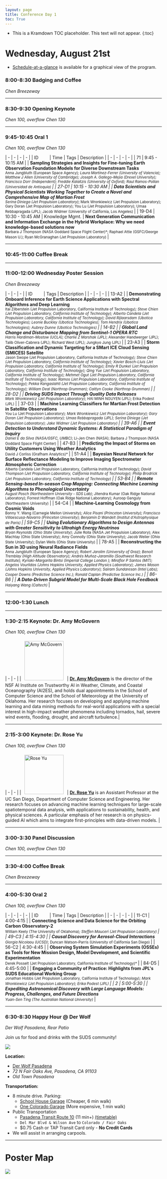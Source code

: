 ```yaml
---
layout: page
title: Conference Day 1
toc: True
---
```


- This is a Kramdown TOC placeholder. This text will not appear.
{:toc}

# Wednesday, August 21st 

- [Schedule-at-a-glance](/program/glance.html) is available for a graphical view of the program.

### 8:00-8:30 Badging and Coffee
*Chen Breezeway*

---

### 8:30-9:30 Opening Keynote
*Chen 100, overflow Chen 130*

---

### 9:45-10:45 Oral 1
*Chen 100, overflow Chen 130*

| - | - | - | - |
| ID&emsp;&emsp;&nbsp; | Time | Tags | Description |
| - | - | - | - |
| 71 | 9:45 - 10:15 AM | <cont-tag/> <es-tag/> | **Sampling Strategies and Insights for Fine-tuning Earth Observation Foundation Models for Diverse Downstream Tasks** <br> <small> Anna Jungbluth (European Space Agency)*; Laura Martínez-Ferrer (University of Valencia); Matthew J Allen (University of Cambridge); Joseph A. Gallego-Mejia (Drexel University); Francisco Dorr (Independent); Freddie Kalaitzis (University of Oxford); Raul Ramos-Pollan (Universidad de Antioquia) </small> |
| 27-D1 | 10:15 - 10:30 AM | <light-tag/> <poster-tag/> <ps-tag/> | **Data Scientists and Physical Scientists Working Together to Create a Novel and Comprehensive Map of Martian Frost** <br> <small> Serina Diniega (Jet Propulsion Laboratory)*; Mark Wronkiewicz (Jet Propulsion Laboratory); Gary Doran (Jet Propulsion Laboratory); You Lu (Jet Propulsion Laboratory); Umaa Rebbapragada (JPL); Jacob Widmer (University of California, Los Angeles) </small> |
| 19-D4 | 10:30 - 10:45 AM | <light-tag/> <poster-tag/> <span class="badge rounded-pill text-bg-secondary"> Knowledge Mgmt. </span> | **Next Generation Communication and Information Exchange in the Hybrid Workplace: Why we need knowledge-based solutions now** <br> <small> Barbara J Thompson (NASA Goddard Space Flight Center)*; Raphael Attie (GSFC/George Mason U.); Ryan McGranaghan (Jet Propulsion Laboratory) </small> | 

---

### 10:45-11:00 Coffee Break

---

### 11:00-12:00 Wednesday Poster Session
*Chen Breezeway*

| - | - | - | 
| ID&emsp;&emsp;&nbsp; | Tags | Description |
| - | - | - |
| 13-A2 | <poster-tag/> <es-tag/> | **Demonstrating Onboard Inference for Earth Science Applications with Spectral Algorithms and Deep Learning** <br> <small> Itai Zilberstein (Jet Propulsion Laboratory, California Institute of Technology)*; Steve Chien (Jet Propulsion Laboratory, California Institute of Technology); Alberto Candela (Jet Propulsion Laboratory, California Institute of Technology); David Rijlaarsdam (Ubotica Technologies); Leonie Buckley (Ubotica Technologies); Tom Hendrix (Ubotica Technologies); Aubrey Dunne (Ubotica Technologies) </small> |
| 14-B2 | <poster-tag/> <es-tag/> | **Global Land Change and Disturbance Mapping from Sentinel-1 OPERA RTC** <br> <small> Harris Hardiman-Mostow (UCLA); Charlie Z Marshak (JPL)*; Alexander Handwerger (JPL); Talib Oliver-Cabrera (JPL); Richard West (JPL); Jungkyo Jung (JPL) </small> |
| 23-A3 | <poster-tag/> <es-tag/> | **Storm Classification and Dynamic Targeting for a SMart ICE Cloud Sensing (SMICES) Satellite** <br> <small> Jason Swope (Jet Propulsion Laboratory, California Institute of Technology)*; Steve Chien (Jet Propulsion Laboratory, California Institute of Technology); Xavier Bosch-Lluis (Jet Propulsion Laboratory, California Institute of Technology); Emily R Dunkel (Jet Propulsion Laboratory, California Institute of Technology); Qing Yue (Jet Propulsion Laboratory, California Institute of Technology); Mehmet Ogut (Jet Propulsion Laboratory, California Institute of Technology); Isaac Ramos (Jet Propulsion Laboratory, California Institute of Technology); Pekka Kangaslahti (Jet Propulsion Laboratory, California Institute of Technology); William Deal (Northrop Grumman); Caitlyn Cooke (Northrop Grumman) </small> |
| 28-D2 | <poster-tag/> <ps-tag/> | **Driving SUDS Impact Through Quality Data Releases** <br> <small> Mark Wronkiewicz (Jet Propulsion Laboratory)*; HAI MINH NGUYEN (JPL); Erika Podest (JPL) </small> |
| 37-D3 | <poster-tag/> <ps-tag/> | **Machine Learning Classifiers for Martian Frost Detection in Satellite Observations** <br> <small> You Lu (Jet Propulsion Laboratory)*; Mark Wronkiewicz (Jet Propulsion Laboratory); Gary Doran (Jet Propulsion Laboratory); Umaa Rebbapragada (JPL); Serina Diniega (Jet Propulsion Laboratory); Jake Widmer (Jet Propulsion Laboratory) </small> |
| 39-A6 | <poster-tag/> <hp-tag/> | **Event Detection to Understand Dynamic Systems: A Statistical Paradigm of Inquiry** <br> <small> Daniel E da Silva (NASA/GSFC, UMBC)*; Li-Jen Chen (NASA); Barbara J Thompson (NASA Goddard Space Flight Center) </small> |
| 47-B3 | <poster-tag/> <es-tag/> | **Predicting the Impact of Storms on Utility Customers Using Weather Analytics** <br> <small> David J Corliss (Grafham Analytics)* </small> |
| 51-A4 | <poster-tag/> <es-tag/> | **Bayesian Neural Network for  Surface Reflectance Modeling to Improve Imaging Spectrometer Atmospheric Correction** <br> <small> Alberto Candela (Jet Propulsion Laboratory, California Institute of Technology)*; David Thompson (Jet Propulsion Laboratory, California Institute of Technology); Philip Brodrick (Jet Propulsion Laboratory, California Institute of Technology) </small> |
| 53-B4 | <poster-tag/> <es-tag/> | **Remote Sensing-based In-season Crop Mapping: Connecting Machine Learning Algorithms to Phenological Uncertainty** <br> <small> August Posch (Northeastern University - SDS Lab)*; Jitendra Kumar (Oak Ridge National Laboratory); Forrest Hoffman (Oak Ridge National Laboratory); Auroop Ganguly (Northeastern University) </small> |
| 54-C4 | <poster-tag/> <c-tag/> | **Machine-Learning Cosmology from Cosmic Voids** <br> <small> Bonny Y. Wang (Carnegie Mellon University)*; Alice Pisani (Princeton University); Francisco Villaescusa-Navarro (Princeton University); Benjamin D Wandelt (Institut d'Astrophysique de Paris) </small> |
| 59-C5 | <poster-tag/> <a-tag/> | **Using Evolutionary Algorithms to Design Antennas with Greater Sensitivity to Ultrahigh Energy Neutrinos** <br> <small> Bryan Reynolds (Ohio State University)*; Julie Rolla (NASA Jet Propulsion Laboratory); Alex Machtay (Ohio State University); Amy Connolly (Ohio State University); Jacob Weiler (Ohio State University); Dylan Wells (Ohio State University) </small> |
| 78-A5 | <poster-tag/> <hp-tag/> | **Reconstructing the Sun in 3D using Neural Radiance Fields** <br> <small> Anna Jungbluth (European Space Agency)*; Robert Jarolim (University of Graz); Benoit Tremblay (High Altitude Observatory); Andrés Muñoz-Jaramillo (Southwest Research Institute); Kyriaki-Margarita Bintsi (Imperial College London ); Miraflor P Santos (MIT); Angelos Vourlidas (Johns Hopkins University, Applied Physics Laboratory); James Mason (Johns Hopkins University, Applied Physics Laboratory); Sairam Sundaresan (Intel Labs); Cooper Downs (Predictive Science Inc.); Ronald Caplan (Predictive Science Inc.) </small> |
| 86-B6 | <poster-tag/> <a-tag/> | **A Data-Driven Subgrid Model for Multi-Scale Black Hole Feedback** <br> <small> Haiyang Wang (Caltech)* </small> |

---

### 12:00-1:30 Lunch

---

### 1:30-2:15 Keynote: Dr. Amy McGovern
*Chen 100, overflow Chen 130*

| - | - |
| <img src="/assets/keynote/Amy-Mcgovern.png" alt="Amy McGovern" class="keynote" /> | [**Dr. Amy McGovern**](https://mcgovern-fagg.org/amy/) is the director of the NSF AI Institute on Trustworthy AI in Weather, Climate, and Coastal Oceanography (AI2ES), and holds dual appointments in the School of Computer Science and the School of Meteorology at the University of Oklahoma. Her research focuses on developing and applying machine learning and data mining methods for real-world applications with a special interest in high-impact weather phenomena including tornados, hail, severe wind events, flooding, drought, and aircraft turbulence.|

---

### 2:15-3:00 Keynote: Dr. Rose Yu
*Chen 100, overflow Chen 130*

| - | - |
| <img src="/assets/keynote/rose-yu.png" alt="Rose Yu" class="keynote" /> | [**Dr. Rose Yu**](https://datascience.ucsd.edu/people/rose-yu/) is an Assistant Professor at the UC San Diego, Department of Computer Science and Engineering. Her research focuses on advancing machine learning techniques for large-scale spatiotemporal data analysis, with applications to sustainability, health, and physical sciences. A particular emphasis of her research is on physics-guided AI which aims to integrate first-principles with data-driven models. |

---

### 3:00-3:30 Panel Discussion
*Chen 100, overflow Chen 130*

---

### 3:30-4:00 Coffee Break
*Chen Breezeway*

---

### 4:00-5:30 Oral 2
*Chen 100, overflow Chen 130*

| - | - | - | - |
| ID&emsp;&emsp;&nbsp; | Time | Tags | Description |
| - | - | - | - |
| 11-C1 | 4:00-4:15 | <light-tag/> <poster-tag/> <es-tag/> | **Connecting Science and Data Science for the Orbiting Carbon Observatory-2** <br> <small> William Keely (The University of Oklahoma)*; Steffen Mauceri (Jet Propulsion Laboratory) </small> |
| 49-C3 | 4:15-4:30 | <light-tag/> <poster-tag/> <es-tag/> | **Causal Discovery for Aerosol-Cloud Interactions** <br> <small> Giorgia Nicolaou (UCSD)*; Duncan Watson-Parris (University of California San Diego) </small> |
| 56-C2 | 4:30-4:45 | <light-tag/> <poster-tag/> <es-tag/> | **Observing System Simulation Experiments (OSSEs) as Tools for New Mission Design, Model Development,  and Scientific Experimentation** <br> <small> Derek Posselt (Jet Propulsion Laboratory, California Institute of Technology)* </small> |
| 84-D5 | 4:45-5:00 | <light-tag/> <poster-tag/> <es-tag/> | **Engaging a Community of Practice: Highlights from JPL's SUDS Educational Working Group** <br> <small> Jonathan Hobbs (Jet Propulsion Laboratory, California Institute of Technology)*; Mark Wronkiewicz (Jet Propulsion Laboratory); Erika Podest (JPL) </small> |
| 2 | 5:00-5:30 | <cont-tag/> <a-tag/> | **Expediting Astronomical Discovery with Large Language Models: Progress, Challenges, and Future Directions** <br> <small> Yuan-Sen Ting (The Australian National University)* </small> |

---

### 6:30-8:30 Happy Hour @ Der Wolf
*Der Wolf Pasadena, Rear Patio*

Join us for food and drinks with the SUDS community!

<div class="dw">
  <img src="/assets/der-wolf.jpg"/>
</div>

**Location:**
- [Der Wolf Pasadena](https://www.thederwolfpasadena.com/)
- *72 N Fair Oaks Ave, Pasadena, CA 91103*
- *Old Town Pasadena*

**Transportation:**
- 8 minute drive. Parking:
  - [School House Garage](https://maps.app.goo.gl/ScAmXrvXNe1rEkRv7) (Cheaper, 6 min walk)
  - [One Colorado Garage](https://maps.app.goo.gl/2cXuojgrocPTaZ8x6) (More expensive, 1 min walk)
- Public Transportation
  - [Pasadena Transit Route 10](https://maps.app.goo.gl/jZCkTehCUFSQDY7c8) (11 min+) [(timetable)](https://www.cityofpasadena.net/pasadena-transit/wp-content/uploads/sites/19/PT-Route-10-Schedule.pdf)
  - `Del Mar Blvd & Wilson Ave` to `Colorado / Fair Oaks`
  - $0.75 Cash or TAP Transit Card only - **No Credit Cards**
- We will assist in arranging carpools.

---

# Poster Map

<div class="map">
  <img src="/assets/maps/wed-poster-map.jpg"/>
</div>

<style>
.keynote {
  width: 9em;
  padding: 0.5em;
}

.map img{
  max-width: 100%;
}

.dw img{
  max-width: 25%;
}
</style>
